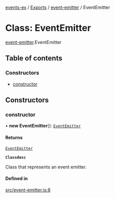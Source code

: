 [events-ex](../README.md) / [Exports](../modules.md) / [event-emitter](../modules/event_emitter-1.md) / EventEmitter

# Class: EventEmitter

[event-emitter](../modules/event_emitter-1.md).EventEmitter

## Table of contents

### Constructors

- [constructor](event_emitter-1.EventEmitter.md#constructor)

## Constructors

### constructor

• **new EventEmitter**(): [`EventEmitter`](event_emitter-1.EventEmitter.md)

#### Returns

[`EventEmitter`](event_emitter-1.EventEmitter.md)

**`Classdesc`**

Class that represents an event emitter.

#### Defined in

[src/event-emitter.js:8](https://github.com/snowyu/events-ex.js/blob/a6fe84d/src/event-emitter.js#L8)
